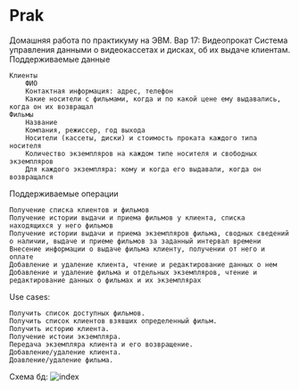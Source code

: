 # Prak
Домашняя работа по практикуму на ЭВМ. 
Вар 17:
Видеопрокат
Система управления данными о видеокассетах и дисках, об их выдаче клиентам.
Поддерживаемые данные

    Клиенты
        ФИО
        Контактная информация: адрес, телефон
        Какие носители с фильмами, когда и по какой цене ему выдавались, когда он их возвращал
    Фильмы
        Название
        Компания, режиссер, год выхода
        Носители (кассеты, диски) и стоимость проката каждого типа носителя
        Количество экземпляров на каждом типе носителя и свободных экземпляров
        Для каждого экземпляра: кому и когда его выдавали, когда он возвращался

Поддерживаемые операции

    Получение списка клиентов и фильмов
    Получение истории выдачи и приема фильмов у клиента, списка находящихся у него фильмов
    Получение истории выдачи и приема экземпляров фильма, сводных сведений о наличии, выдаче и приеме фильмов за заданный интервал времени
    Внесение информации о выдаче фильма клиенту, получении от него и оплате
    Добавление и удаление клиента, чтение и редактирование данных о нем
    Добавление и удаление фильма и отдельных экземпляров, чтение и редактирование данных о фильмах и их экземплярах

Use cases: 

    Получить список доступных фильмов.
    Получить список клиентов взявших определенный фильм. 
    Получить историю клиента.
    Получение истоии экземпляра. 
    Передача экземпляра клиента и его возвращение. 
    Добавление/удаление клиента.
    Доавление/удаление фильма.  

Схема бд:
![index](https://cloud.githubusercontent.com/assets/18196156/23093687/bf5d5e66-f603-11e6-8d12-3262148d7072.png)

